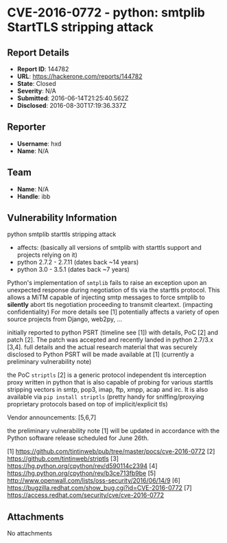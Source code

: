 # CVE-2016-0772 - python: smtplib StartTLS stripping attack

## Report Details
- **Report ID**: 144782
- **URL**: https://hackerone.com/reports/144782
- **State**: Closed
- **Severity**: N/A
- **Submitted**: 2016-06-14T21:25:40.562Z
- **Disclosed**: 2016-08-30T17:19:36.337Z

## Reporter
- **Username**: hxd
- **Name**: N/A

## Team
- **Name**: N/A
- **Handle**: ibb

## Vulnerability Information
python smtplib starttls stripping attack

* affects: (basically all versions of smtplib with starttls support and projects relying on it)
 * python 2.7.2 - 2.7.11 (dates back ~14 years)
 * python 3.0 - 3.5.1 (dates back ~7 years)

Python's implementation of `smtplib` fails to raise an exception upon an unexpected response during negotiation of tls via the starttls protocol. This allows a MiTM capable of injecting smtp messages to force smtplib to **silently** abort tls negotiation proceeding to transmit cleartext. (impacting confidentiality)
For more details see [1]
potentially affects a variety of open source projects from Django, web2py, ...

initially reported to python PSRT (timeline see [1]) with details, PoC [2] and patch [2]. The patch was accepted and recently landed in python 2.7/3.x [3,4].
full details and the actual research material that was securely disclosed to Python PSRT will be made available at [1] (currently a preliminary vulnerability note)

the PoC `striptls` [2] is a generic protocol independent tls interception proxy written in python that is also capable of probing for various starttls stripping vectors in smtp, pop3, imap, ftp, xmpp, acap and irc. It is also available via `pip install striptls` (pretty handy for sniffing/proxying proprietary protocols based on top of implicit/explicit tls)

Vendor announcements: [5,6,7]

the preliminary vulnerability note [1] will be updated in accordance with the Python software release scheduled for June 26th.

[1] https://github.com/tintinweb/pub/tree/master/pocs/cve-2016-0772
[2] https://github.com/tintinweb/striptls
[3] https://hg.python.org/cpython/rev/d590114c2394
[4] https://hg.python.org/cpython/rev/b3ce713fb9be
[5] http://www.openwall.com/lists/oss-security/2016/06/14/9
[6] https://bugzilla.redhat.com/show_bug.cgi?id=CVE-2016-0772
[7] https://access.redhat.com/security/cve/cve-2016-0772



## Attachments
No attachments
